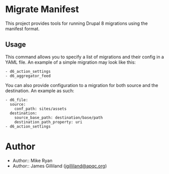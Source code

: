 # Migrate Manifest

This project provides tools for running Drupal 8 migrations using the manifest
format.

## Usage

This command allows you to specify a list of migrations and their config in
a YAML file. An example of a simple migration may look like this:

````
- d6_action_settings
- d6_aggregator_feed
````

You can also provide configuration to a migration for both source and the
destination. An example as such:

````
- d6_file:
  source:
    conf_path: sites/assets
  destination:
    source_base_path: destination/base/path
    destination_path_property: uri
- d6_action_settings
````

# Author

- Author:: Mike Ryan
- Author:: James Gilliland (<jgilliland@apqc.org>)
